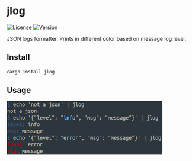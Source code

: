 # jlog

[![License](http://img.shields.io/badge/license-MIT-green.svg?style=flat)](https://raw.githubusercontent.com/tetafro/jlog-rust/master/LICENSE)
[![Version](https://img.shields.io/crates/v/jlog)](https://crates.io/crates/jlog)

JSON logs formatter. Prints in different color based on message log level.

## Install

```sh
cargo install jlog
```

## Usage

![screenshot](/screenshot.png)
